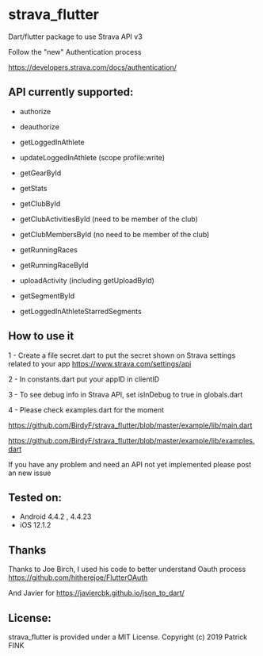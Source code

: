 # strava_flutter

Dart/flutter package to use Strava API v3

Follow the "new" Authentication process

https://developers.strava.com/docs/authentication/



## API currently supported:

- authorize
- deauthorize



- getLoggedInAthlete
- updateLoggedInAthlete (scope profile:write)
- getGearById
- getStats
- getClubById
- getClubActivitiesById (need to be member of the club)
- getClubMembersById (no need to be member of the club)
- getRunningRaces
- getRunningRaceById
- uploadActivity (including getUploadById)
- getSegmentById
- getLoggedInAthleteStarredSegments




## How to use it

1 - Create a file secret.dart to put the secret shown on  Strava settings related to your app
https://www.strava.com/settings/api

2 - In constants.dart put your appID in clientID

3 - To see debug info in Strava API, set isInDebug to true in globals.dart

4 - Please check examples.dart for the moment

https://github.com/BirdyF/strava_flutter/blob/master/example/lib/main.dart

https://github.com/BirdyF/strava_flutter/blob/master/example/lib/examples.dart


If you have any problem and need an API not yet implemented please post an new issue


## Tested on:
- Android 4.4.2 , 4.4.23
- iOS 12.1.2


## Thanks 

Thanks to Joe Birch, I used his code to better understand Oauth process
https://github.com/hitherejoe/FlutterOAuth

And Javier for https://javiercbk.github.io/json_to_dart/


## License:
strava_flutter is provided under a MIT License. Copyright (c) 2019 Patrick FINK
